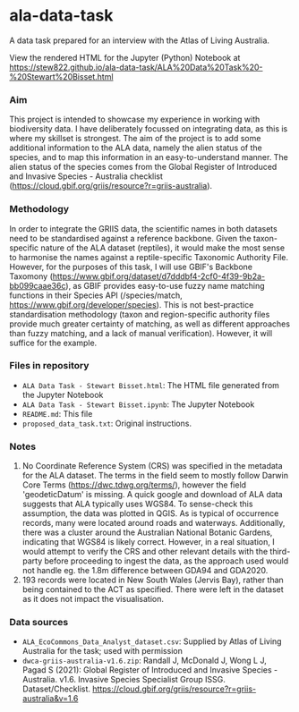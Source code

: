 # ala-data-task
A data task prepared for an interview with the Atlas of Living Australia.

View the rendered HTML for the Jupyter (Python) Notebook at https://stew822.github.io/ala-data-task/ALA%20Data%20Task%20-%20Stewart%20Bisset.html

### Aim
This project is intended to showcase my experience in working with biodiversity data. I have deliberately focussed on integrating data, as this is where my skillset is strongest. The aim of the project is to add some additional information to the ALA data, namely the alien status of the species, and to map this information in an easy-to-understand manner. The alien status of the species comes from the Global Register of Introduced and Invasive Species - Australia checklist (https://cloud.gbif.org/griis/resource?r=griis-australia). 

### Methodology
In order to integrate the GRIIS data, the scientific names in both datasets need to be standardised against a reference backbone. Given the taxon-specific nature of the ALA dataset (reptiles), it would make the most sense to harmonise the names against a reptile-specific Taxonomic Authority File. However, for the purposes of this task, I will use GBIF's Backbone Taxomony (https://www.gbif.org/dataset/d7dddbf4-2cf0-4f39-9b2a-bb099caae36c), as GBIF provides easy-to-use fuzzy name matching functions in their Species API (/species/match, https://www.gbif.org/developer/species). This is not best-practice standardisation methodology (taxon and region-specific authority files provide much greater certainty of matching, as well as different approaches than fuzzy matching, and a lack of manual verification). However, it will suffice for the example. 

### Files in repository
* `ALA Data Task - Stewart Bisset.html`: The HTML file generated from the Jupyter Notebook
* `ALA Data Task - Stewart Bisset.ipynb`: The Jupyter Notebook
* `README.md`: This file
* `proposed_data_task.txt`: Original instructions.

### Notes
1. No Coordinate Reference System (CRS) was specified in the metadata for the ALA dataset. The terms in the field seem to mostly follow Darwin Core Terms (https://dwc.tdwg.org/terms/), however the field 'geodeticDatum' is missing. A quick google and download of ALA data suggests that ALA typically uses WGS84. To sense-check this assumption, the data was plotted in QGIS. As is typical of occurrence records, many were located around roads and waterways. Additionally, there was a cluster around the Australian National Botanic Gardens, indicating that WGS84 is likely correct. However, in a real situation, I would attempt to verify the CRS and other relevant details with the third-party before proceeding to ingest the data, as the approach used would not handle eg. the 1.8m difference between GDA94 and GDA2020.
2. 193 records were located in New South Wales (Jervis Bay), rather than being contained to the ACT as specified. There were left in the dataset as it does not impact the visualisation.


### Data sources
* `ALA_EcoCommons_Data_Analyst_dataset.csv`: Supplied by Atlas of Living Australia for the task; used with permission
* `dwca-griis-australia-v1.6.zip`: Randall J, McDonald J, Wong L J, Pagad S (2021): Global Register of Introduced and Invasive Species - Australia. v1.6. Invasive Species Specialist Group ISSG. Dataset/Checklist. https://cloud.gbif.org/griis/resource?r=griis-australia&v=1.6
